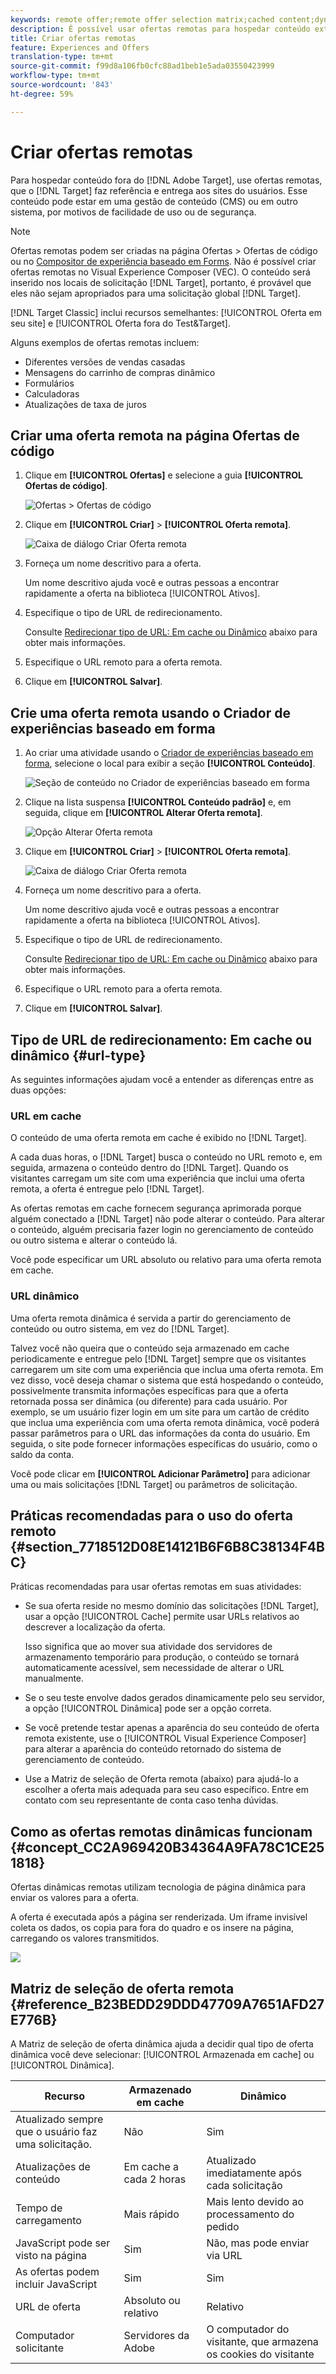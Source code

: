```yaml
---
keywords: remote offer;remote offer selection matrix;cached content;dynamic content;url type
description: É possível usar ofertas remotas para hospedar conteúdo externo?
title: Criar ofertas remotas
feature: Experiences and Offers
translation-type: tm+mt
source-git-commit: f99d8a106fb0cfc88ad1beb1e5ada03550423999
workflow-type: tm+mt
source-wordcount: '843'
ht-degree: 59%

---
```



# Criar ofertas remotas

Para hospedar conteúdo fora do [!DNL Adobe Target], use ofertas remotas, que o [!DNL Target] faz referência e entrega aos sites do usuários. Esse conteúdo pode estar em uma gestão de conteúdo (CMS) ou em outro sistema, por motivos de facilidade de uso ou de segurança.

>[!NOTE]
>
>Ofertas remotas podem ser criadas na página Ofertas > Ofertas de código ou no [Compositor de experiência baseado em Forms](/help/c-experiences/form-experience-composer.md). Não é possível criar ofertas remotas no Visual Experience Composer (VEC). O conteúdo será inserido nos locais de solicitação [!DNL Target], portanto, é provável que eles não sejam apropriados para uma solicitação global [!DNL Target].
>
>[!DNL Target Classic] inclui recursos semelhantes: [!UICONTROL Oferta em seu site] e [!UICONTROL Oferta fora do Test&amp;Target].

Alguns exemplos de ofertas remotas incluem:

* Diferentes versões de vendas casadas
* Mensagens do carrinho de compras dinâmico
* Formulários
* Calculadoras
* Atualizações de taxa de juros

## Criar uma oferta remota na página Ofertas de código

1. Clique em **[!UICONTROL Ofertas]** e selecione a guia **[!UICONTROL Ofertas de código]**.

   ![Ofertas > Ofertas de código](/help/c-experiences/c-manage-content/assets/offers-code-offers.png)

1. Clique em **[!UICONTROL Criar]** > **[!UICONTROL Oferta remota]**.

   ![Caixa de diálogo Criar Oferta remota](/help/c-experiences/c-manage-content/assets/remote_offer_ui.png)

1. Forneça um nome descritivo para a oferta.

   Um nome descritivo ajuda você e outras pessoas a encontrar rapidamente a oferta na biblioteca [!UICONTROL Ativos].

1. Especifique o tipo de URL de redirecionamento.

   Consulte [Redirecionar tipo de URL: Em cache ou Dinâmico](#url-type) abaixo para obter mais informações.

1. Especifique o URL remoto para a oferta remota.

1. Clique em **[!UICONTROL Salvar]**.

## Crie uma oferta remota usando o Criador de experiências baseado em forma

1. Ao criar uma atividade usando o [Criador de experiências baseado em forma](/help/c-experiences/form-experience-composer.md), selecione o local para exibir a seção **[!UICONTROL Conteúdo]**.

   ![Seção de conteúdo no Criador de experiências baseado em forma](/help/c-experiences/c-manage-content/assets/form-based-content.png)

1. Clique na lista suspensa **[!UICONTROL Conteúdo padrão]** e, em seguida, clique em **[!UICONTROL Alterar Oferta remota]**.

   ![Opção Alterar Oferta remota](/help/c-experiences/c-manage-content/assets/change-remote-offer.png)

1. Clique em **[!UICONTROL Criar]** > **[!UICONTROL Oferta remota]**.

   ![Caixa de diálogo Criar Oferta remota](/help/c-experiences/c-manage-content/assets/remote_offer_ui.png)

1. Forneça um nome descritivo para a oferta.

   Um nome descritivo ajuda você e outras pessoas a encontrar rapidamente a oferta na biblioteca [!UICONTROL Ativos].

1. Especifique o tipo de URL de redirecionamento.

   Consulte [Redirecionar tipo de URL: Em cache ou Dinâmico](#url-type) abaixo para obter mais informações.

1. Especifique o URL remoto para a oferta remota.

1. Clique em **[!UICONTROL Salvar]**.

## Tipo de URL de redirecionamento: Em cache ou dinâmico {#url-type}

As seguintes informações ajudam você a entender as diferenças entre as duas opções:

### URL em cache

O conteúdo de uma oferta remota em cache é exibido no [!DNL Target].

A cada duas horas, o [!DNL Target] busca o conteúdo no URL remoto e, em seguida, armazena o conteúdo dentro do [!DNL Target]. Quando os visitantes carregam um site com uma experiência que inclui uma oferta remota, a oferta é entregue pelo [!DNL Target].

As ofertas remotas em cache fornecem segurança aprimorada porque alguém conectado a [!DNL Target] não pode alterar o conteúdo. Para alterar o conteúdo, alguém precisaria fazer login no gerenciamento de conteúdo ou outro sistema e alterar o conteúdo lá.

Você pode especificar um URL absoluto ou relativo para uma oferta remota em cache.

### URL dinâmico

Uma oferta remota dinâmica é servida a partir do gerenciamento de conteúdo ou outro sistema, em vez do [!DNL Target].

Talvez você não queira que o conteúdo seja armazenado em cache periodicamente e entregue pelo [!DNL Target] sempre que os visitantes carregarem um site com uma experiência que inclua uma oferta remota. Em vez disso, você deseja chamar o sistema que está hospedando o conteúdo, possivelmente transmita informações específicas para que a oferta retornada possa ser dinâmica (ou diferente) para cada usuário. Por exemplo, se um usuário fizer login em um site para um cartão de crédito que inclua uma experiência com uma oferta remota dinâmica, você poderá passar parâmetros para o URL das informações da conta do usuário. Em seguida, o site pode fornecer informações específicas do usuário, como o saldo da conta.

Você pode clicar em **[!UICONTROL Adicionar Parâmetro]** para adicionar uma ou mais solicitações [!DNL Target] ou parâmetros de solicitação.

## Práticas recomendadas para o uso do oferta remoto {#section_7718512D08E14121B6F6B8C38134F4BC}

Práticas recomendadas para usar ofertas remotas em suas atividades:

* Se sua oferta reside no mesmo domínio das solicitações [!DNL Target], usar a opção [!UICONTROL Cache] permite usar URLs relativos ao descrever a localização da oferta.

   Isso significa que ao mover sua atividade dos servidores de armazenamento temporário para produção, o conteúdo se tornará automaticamente acessível, sem necessidade de alterar o URL manualmente.

* Se o seu teste envolve dados gerados dinamicamente pelo seu servidor, a opção [!UICONTROL Dinâmica] pode ser a opção correta.
* Se você pretende testar apenas a aparência do seu conteúdo de oferta remota existente, use o [!UICONTROL Visual Experience Composer] para alterar a aparência do conteúdo retornado do sistema de gerenciamento de conteúdo.
* Use a Matriz de seleção de Oferta remota (abaixo) para ajudá-lo a escolher a oferta mais adequada para seu caso específico. Entre em contato com seu representante de conta caso tenha dúvidas.

## Como as ofertas remotas dinâmicas funcionam {#concept_CC2A969420B34364A9FA78C1CE251818}

Ofertas dinâmicas remotas utilizam tecnologia de página dinâmica para enviar os valores para a oferta.

A oferta é executada após a página ser renderizada. Um iframe invisível coleta os dados, os copia para fora do quadro e os insere na página, carregando os valores transmitidos.

![](assets/remote_offer_howitworks_2.jpeg)

## Matriz de seleção de oferta remota {#reference_B23BEDD29DDD47709A7651AFD27E776B}

A Matriz de seleção de oferta dinâmica ajuda a decidir qual tipo de oferta dinâmica você deve selecionar: [!UICONTROL Armazenada em cache] ou [!UICONTROL Dinâmica].

| Recurso | Armazenado em cache | Dinâmico |
|--- |--- |--- |
| Atualizado sempre que o usuário faz uma solicitação. | Não | Sim |
| Atualizações de conteúdo | Em cache a cada 2 horas | Atualizado imediatamente após cada solicitação |
| Tempo de carregamento | Mais rápido | Mais lento devido ao processamento do pedido |
| JavaScript pode ser visto na página | Sim | Não, mas pode enviar via URL |
| As ofertas podem incluir JavaScript | Sim | Sim |
| URL de oferta | Absoluto   ou relativo | Relativo |
| Computador solicitante | Servidores da Adobe | O computador do visitante, que armazena os cookies do visitante |